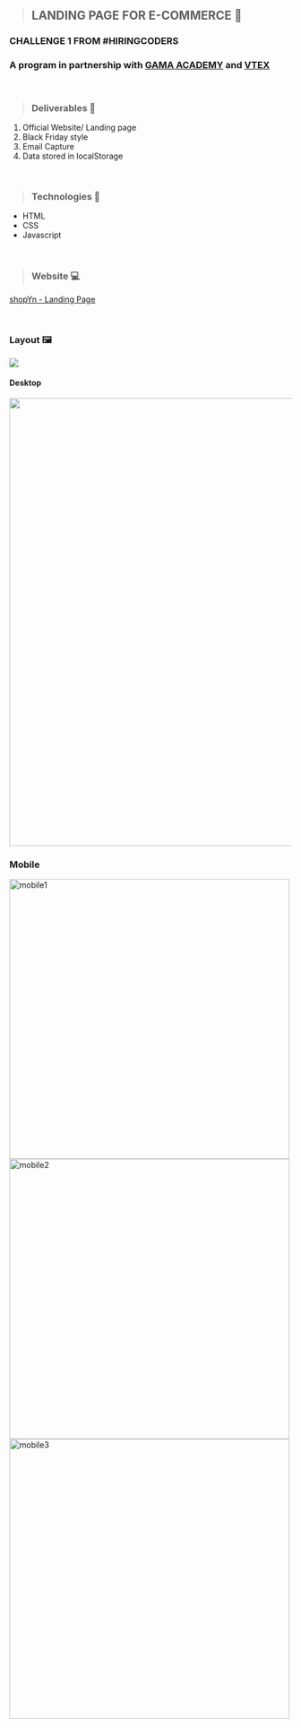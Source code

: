 >## LANDING PAGE FOR E-COMMERCE :shopping_cart:

### CHALLENGE 1 FROM #HIRINGCODERS
### A program in partnership with [GAMA ACADEMY](https://www.gama.academy/) and [VTEX](https://www.vtex.com/) 

<br>

>### Deliverables 📝

1. Official Website/ Landing page
2. Black Friday style
3. Email Capture
4. Data stored in localStorage

<br>

>### Technologies 🧰
+ HTML
+ CSS
+ Javascript

<br>

>### Website 💻

[shopYn - Landing Page](https://shopynlandingpage.netlify.app)

<br>

### Layout 🖼️

<img src="https://github.com/giselle-ferreira/hc-landingpage/blob/399e0e1183fde81a1472d8d20343088245cbc780/assets/gifs/hc-landingpage.gif" />

<br>

#### Desktop

<img src="https://github.com/giselle-ferreira/hc-landingpage/blob/main/assets/imagens/desktop.png" width=800px />

<br>

### Mobile


<img align="left" alt="mobile1" src="https://github.com/giselle-ferreira/hc-landingpage/blob/f69b460f75de0a153d1b4c088422131ccf781696/assets/imagens/mobile1.png" height="500px"/>
<img align="left" alt="mobile2" src="https://github.com/giselle-ferreira/hc-landingpage/blob/f69b460f75de0a153d1b4c088422131ccf781696/assets/imagens/mobile2.png" height="500px"/>

<img align="left" alt="mobile3" src="https://github.com/giselle-ferreira/hc-landingpage/blob/f69b460f75de0a153d1b4c088422131ccf781696/assets/imagens/mobile3.png" height="500px"/>



